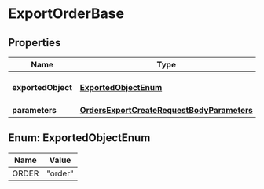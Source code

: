 

# ExportOrderBase


## Properties

| Name | Type | Description | Notes |
|------------ | ------------- | ------------- | -------------|
|**exportedObject** | [**ExportedObjectEnum**](#ExportedObjectEnum) | The type of object to be exported. |  |
|**parameters** | [**OrdersExportCreateRequestBodyParameters**](OrdersExportCreateRequestBodyParameters.md) |  |  [optional] |



## Enum: ExportedObjectEnum

| Name | Value |
|---- | -----|
| ORDER | &quot;order&quot; |



